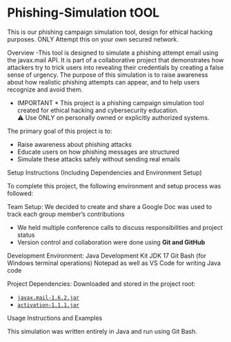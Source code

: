 # Phishing-Simulation tOOL
This is our phishing campaign simulation tool, design for ethical hacking purposes. ONLY Attempt this on your own secured network. 

Overview -This tool is designed to simulate a phishing attempt email using the javax.mail API. It is part of a collaborative project that demonstrates how attackers try to trick users into revealing their credentials by creating a false sense of urgency. The purpose of this simulation is to raise awareness about how realistic phishing attempts can appear, and to help users recognize and avoid them.

* IMPORTANT * 
This project is a phishing campaign simulation tool created for ethical hacking and cybersecurity education.  
⚠️ Use ONLY on personally owned or explicitly authorized systems.


The primary goal of this project is to:
- Raise awareness about phishing attacks
- Educate users on how phishing messages are structured
- Simulate these attacks safely without sending real emails

Setup Instructions (Including Dependencies and Environment Setup)

To complete this project, the following environment and setup process was followed:

Team Setup:
We decided to create and share a Google Doc was used to track each group member’s contributions
- We held multiple conference calls to discuss responsibilities and project status
- Version control and collaboration were done using **Git and GitHub**

Development Environment:
Java Development Kit JDK 17 
 Git Bash (for Windows terminal operations)
Notepad as well as VS Code for writing Java code

Project Dependencies:
Downloaded and stored in the project root:
- [`javax.mail-1.6.2.jar`](https://repo1.maven.org/maven2/com/sun/mail/javax.mail/1.6.2/javax.mail-1.6.2.jar)
- [`activation-1.1.1.jar`](https://repo1.maven.org/maven2/javax/activation/activation/1.1.1/activation-1.1.1.jar)


Usage Instructions and Examples

This simulation was written entirely in Java and run using Git Bash. 